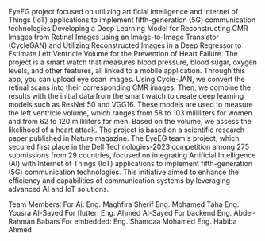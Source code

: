 
EyeEG project focused on utilizing artificial intelligence and Internet of Things (IoT) applications to implement fifth-generation (5G) communication technologies
Developing a Deep Learning Model for Reconstructing CMR Images from Retinal Images using an Image-to-Image Translator (CycleGAN) and Utilizing Reconstructed Images in a Deep Regressor to Estimate Left Ventricle Volume for the Prevention of Heart Failure.
The project is a smart watch that measures blood pressure, blood sugar, oxygen levels, and other features, all linked to a mobile application. Through this app, you can upload eye scan images. Using Cycle-JAN, we convert the retinal scans into their corresponding CMR images. Then, we combine the results with the initial data from the smart watch to create deep learning models such as ResNet 50 and VGG16. These models are used to measure the left ventricle volume, which ranges from 58 to 103 milliliters for women and from 62 to 120 milliliters for men. Based on the volume, we assess the likelihood of a heart attack. The project is based on a scientific research paper published in Nature magazine.
The EyeEG team's project, which secured first place in the Dell Technologies-2023 competition  among 275 submissions from 29 countries,
focused on integrating Artificial Intelligence (AI) with Internet of Things (IoT) applications to implement fifth-generation (5G) communication technologies. This initiative aimed to enhance the efficiency and capabilities of communication systems by leveraging advanced AI and IoT solutions.​

Team Members:
For Ai:
Eng. Maghfira Sherif​
Eng. Mohamed Taha​
Eng. Yousra Al-Sayed
For flutter:
Eng. Ahmed Al-Sayed​
For backend
Eng. Abdel-Rahman Babars​
For embedded:
Eng. Shamoaa Mohamed​
Eng. Habiba Ahmed​
